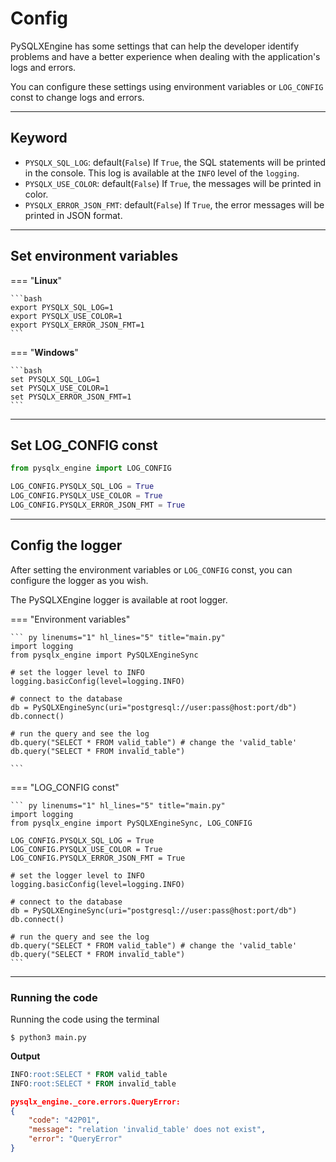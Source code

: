 # Config

PySQLXEngine has some settings that can help the developer identify problems and have a better experience when dealing with the application's logs and errors.

You can configure these settings using environment variables or `LOG_CONFIG` const to change logs and errors.

---
## **Keyword**

* `PYSQLX_SQL_LOG`: default(`False`) If `True`, the SQL statements will be printed in the console. This log is available at the `INFO` level of the `logging`.
* `PYSQLX_USE_COLOR`: default(`False`) If `True`, the messages will be printed in color.
* `PYSQLX_ERROR_JSON_FMT`: default(`False`) If `True`, the error messages will be printed in JSON format.

---

## **Set environment variables**

=== "**Linux**"

    ```bash
    export PYSQLX_SQL_LOG=1
    export PYSQLX_USE_COLOR=1
    export PYSQLX_ERROR_JSON_FMT=1
    ```
=== "**Windows**"

    ```bash
    set PYSQLX_SQL_LOG=1
    set PYSQLX_USE_COLOR=1
    set PYSQLX_ERROR_JSON_FMT=1
    ```
---

## **Set LOG_CONFIG const**

``` py linenums="1"
from pysqlx_engine import LOG_CONFIG

LOG_CONFIG.PYSQLX_SQL_LOG = True
LOG_CONFIG.PYSQLX_USE_COLOR = True
LOG_CONFIG.PYSQLX_ERROR_JSON_FMT = True

```

---

## **Config the logger**

After setting the environment variables or `LOG_CONFIG` const, you can configure the logger as you wish.

The PySQLXEngine logger is available at root logger.

=== "Environment variables"

    ``` py linenums="1" hl_lines="5" title="main.py"
    import logging
    from pysqlx_engine import PySQLXEngineSync

    # set the logger level to INFO
    logging.basicConfig(level=logging.INFO)

    # connect to the database
    db = PySQLXEngineSync(uri="postgresql://user:pass@host:port/db")
    db.connect()

    # run the query and see the log
    db.query("SELECT * FROM valid_table") # change the 'valid_table' 
    db.query("SELECT * FROM invalid_table")

    ```

=== "LOG_CONFIG const"

    ``` py linenums="1" hl_lines="5" title="main.py"
    import logging
    from pysqlx_engine import PySQLXEngineSync, LOG_CONFIG

    LOG_CONFIG.PYSQLX_SQL_LOG = True
    LOG_CONFIG.PYSQLX_USE_COLOR = True
    LOG_CONFIG.PYSQLX_ERROR_JSON_FMT = True

    # set the logger level to INFO
    logging.basicConfig(level=logging.INFO)

    # connect to the database
    db = PySQLXEngineSync(uri="postgresql://user:pass@host:port/db")
    db.connect()

    # run the query and see the log
    db.query("SELECT * FROM valid_table") # change the 'valid_table'
    db.query("SELECT * FROM invalid_table")
    ```

---

### **Running the code**

Running the code using the terminal

<div class="termy">

```console
$ python3 main.py
```

</div>

**Output**

```sql title="SQL log"
INFO:root:SELECT * FROM valid_table
INFO:root:SELECT * FROM invalid_table
```

```json title="Error log"
pysqlx_engine._core.errors.QueryError: 
{
    "code": "42P01",
    "message": "relation 'invalid_table' does not exist",
    "error": "QueryError"
}
```
